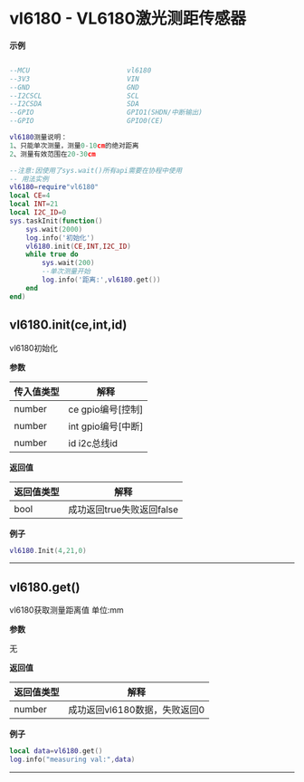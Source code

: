 # vl6180 - VL6180激光测距传感器 

**示例**

```lua

--MCU                        vl6180
--3V3                        VIN
--GND                        GND
--I2CSCL                     SCL
--I2CSDA                     SDA
--GPIO                       GPIO1(SHDN/中断输出)
--GPIO                       GPIO0(CE)

vl6180测量说明：
1、只能单次测量，测量0-10cm的绝对距离
2、测量有效范围在20-30cm

--注意:因使用了sys.wait()所有api需要在协程中使用
-- 用法实例
vl6180=require"vl6180"
local CE=4
local INT=21
local I2C_ID=0
sys.taskInit(function()
    sys.wait(2000)
    log.info('初始化')
    vl6180.init(CE,INT,I2C_ID)
    while true do
        sys.wait(200)
        --单次测量开始
        log.info('距离:',vl6180.get())
    end
end)

```

## vl6180.init(ce,int,id)



vl6180初始化

**参数**

|传入值类型|解释|
|-|-|
|number|ce gpio编号[控制] |
|number|int gpio编号[中断]|
|number|id i2c总线id |

**返回值**

|返回值类型|解释|
|-|-|
|bool|成功返回true失败返回false|

**例子**

```lua
vl6180.Init(4,21,0)

```

---

## vl6180.get()



vl6180获取测量距离值 单位:mm

**参数**

无

**返回值**

|返回值类型|解释|
|-|-|
|number|成功返回vl6180数据，失败返回0|

**例子**

```lua
local data=vl6180.get()
log.info("measuring val:",data)

```

---


